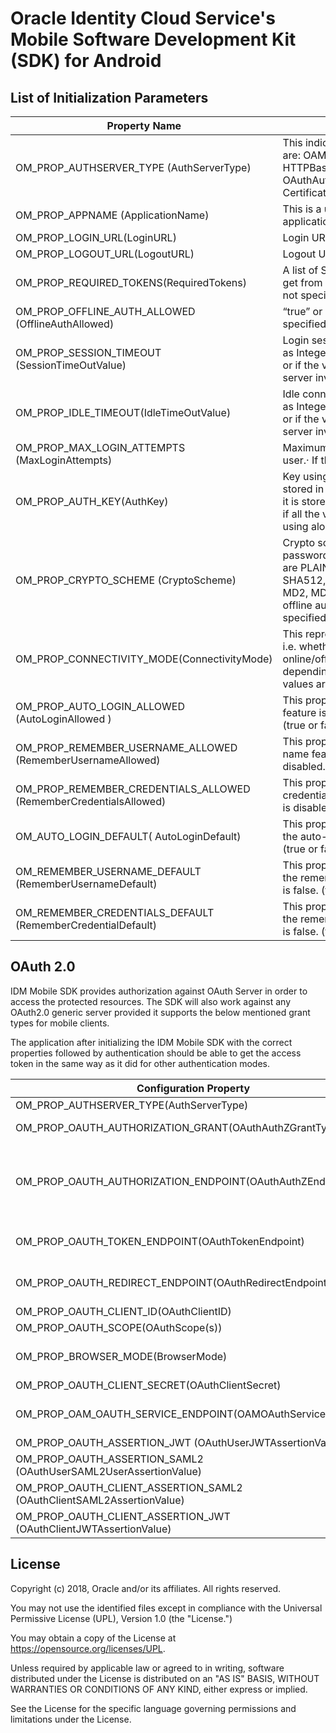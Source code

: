 # Oracle Identity Cloud Service's Mobile Software Development Kit (SDK) for Android

## List of Initialization Parameters

| Property Name                                                     | Accepted Property Value                                                                                                                                                                                                                                                                                                  | Type                         | Mandatory |
|-------------------------------------------------------------------|--------------------------------------------------------------------------------------------------------------------------------------------------------------------------------------------------------------------------------------------------------------------------------------------------------------------------|------------------------------|-----------|
| OM_PROP_AUTHSERVER_TYPE (AuthServerType)                          | This indicates authentication type used. The values are: OAMMSAuthentication. HTTPBasicAuthentication.FederatedAuthentication, OAuthAuthentication, CertificateBasedAuthentication, OpenIDConnect10                                                                                                                      | Enum (AuthServerType)        | Yes       |
| OM_PROP_APPNAME (ApplicationName)                                 | This is a unique identifier that identifies the application.                                                                                                                                                                                                                                                             | String                       | Yes       |
| OM_PROP_LOGIN_URL(LoginURL)                                       | Login URL of HTTP Basic Authentication server                                                                                                                                                                                                                                                                            | Uri                          | Yes       |
| OM_PROP_LOGOUT_URL(LogoutURL)                                     | Logout URL of HTTP Basic Authentication server                                                                                                                                                                                                                                                                           | Uri                          | Yes       |
| OM_PROP_REQUIRED_TOKENS(RequiredTokens)                           | A list of String objects specifying token names to get from HTTP Basic Authentication serverIf this is not specified, all tokens will be returned.                                                                                                                                                                       | List<String>                 | Optional  |
| OM_PROP_OFFLINE_AUTH_ALLOWED (OfflineAuthAllowed)                 | “true” or “false” passed as boolIf this is not specified, offline authentication is not allowed.                                                                                                                                                                                                                         | bool                         | Optional  |
| OM_PROP_SESSION_TIMEOUT (SessionTimeOutValue)                     | Login session time out value (in seconds) passed as Integer object.· If this property is not specified or if the value is 0, login session is valid till the server invalidates session.                                                                                                                                 | int                          | Optional  |
| OM_PROP_IDLE_TIMEOUT(IdleTimeOutValue)                            | Idle connection time out value (in seconds) passed as Integer object. · If this property is not specified or if the value is 0, login session will be valid till the server invalidates it.                                                                                                                              | int                          | Optional  |
| OM_PROP_MAX_LOGIN_ATTEMPTS (MaxLoginAttempts)                     | Maximum number of login attempts allowed by the user.· If this property is not specified, default is 3.                                                                                                                                                                                                                  | int                          | Optional  |
| OM_PROP_AUTH_KEY(AuthKey)                                         | Key using which OMCredential object has to be stored in shared preferences.· If it is not specified, it is stored using “<login_url>_<applicationName>_servicedomain” key if all the values are not null. Otherwise it is stored using <applicationName> alone.                                                          | String                       | Optional  |
| OM_PROP_CRYPTO_SCHEME (CryptoScheme)                              | Crypto scheme to be used for storing the password in shared preferences. The enum values are PLAINTEXT, SHA1, SHA256, SHA384, SHA512, SSHA1, SSHA256, SSHA384, SSHA512, MD2, MD5, AESDES· If the application requires offline authentication and if this property is not specified, the default crypto scheme is SSHA512 | Enum (CrytoSchemeConstant)   | Optional  |
| OM_PROP_CONNECTIVITY_MODE(ConnectivityMode)                       | This represents how authentication should happen, i.e. whether authentication should be always done online/offline; or it should happen online/offline depending on network connectivity.The enum values are:ONLINE, OFFLINE, AUTO                                                                                       | Enum (OMConnectivityMode)    | Optional  |
| OM_PROP_AUTO_LOGIN_ALLOWED (AutoLoginAllowed )                    | This property represents whether auto-login feature is enabled or not. By default, it is disabled. (true or false)                                                                                                                                                                                                       | bool                         | Optional  |
| OM_PROP_REMEMBER_USERNAME_ALLOWED (RememberUsernameAllowed)       | This property represents whether remember user name feature is enabled or not. By default, it is disabled. (true or false)                                                                                                                                                                                               | bool                         | Optional  |
| OM_PROP_REMEMBER_CREDENTIALS_ALLOWED (RememberCredentialsAllowed) | This property represents whether remember credentials feature is enabled or not. By default, it is disabled. (true or false)                                                                                                                                                                                             | bool                         | Optional  |
| OM_AUTO_LOGIN_DEFAULT( AutoLoginDefault)                          | This property represents the default preference for the auto-login check box. Default value is false. (true or false)                                                                                                                                                                                                    | bool                         | Optional  |
| OM_REMEMBER_USERNAME_DEFAULT (RememberUsernameDefault)            | This property represents the default preference for the remember user name check box. Default value is false. (true or false)                                                                                                                                                                                            | bool                         | Optional  |
| OM_REMEMBER_CREDENTIALS_DEFAULT (RememberCredentialDefault)       | This property represents the default preference for the remember credentials check box. Default value is false. (true or false)                                                                                                                                                                                          |                              |           |

## OAuth 2.0

IDM Mobile SDK provides authorization against OAuth Server in order to access the protected resources. The SDK will also work against any OAuth2.0 generic server provided it supports the below mentioned grant types for mobile clients.

The application after initializing the IDM Mobile SDK with the correct properties followed by authentication should be able to get the access token in the same way as it did for other authentication modes.

| Configuration Property                                                | Valid Value                                                                                                       | Mandatory                                                                                                      |
|-----------------------------------------------------------------------|-------------------------------------------------------------------------------------------------------------------|----------------------------------------------------------------------------------------------------------------|
| OM_PROP_AUTHSERVER_TYPE(AuthServerType)                               | Enum AuthServerType.OAuthAuthentication                                                                           | Yes                                                                                                            |
| OM_PROP_OAUTH_AUTHORIZATION_GRANT(OAuthAuthZGrantType)                | Enum OAuthAuthorizationGrantTypeIMPLICITAUTHORIZATION_CODERESOURCE_OWNERASSERTIONCLIENT_CREDENTIALSOAM_CREDENTIAL | yes                                                                                                            |
| OM_PROP_OAUTH_AUTHORIZATION_ENDPOINT(OAuthAuthZEndpoint)              | Uri                                                                                                               | This is mandatory for all client types using grant type as AUTHORIZATION_CODE except M&S Mobile OAuth Clients. |
| OM_PROP_OAUTH_TOKEN_ENDPOINT(OAuthTokenEndpoint)                      | Uri                                                                                                               | This is mandatory for all client types except M&S Mobile OAuth Clients.                                        |
| OM_PROP_OAUTH_REDIRECT_ENDPOINT(OAuthRedirectEndpoint)                | String                                                                                                            | This is mandatory for all client types except M&S Mobile OAuth Clients.                                        |
| OM_PROP_OAUTH_CLIENT_ID(OAuthClientID)                                | String                                                                                                            | yes                                                                                                            |
| OM_PROP_OAUTH_SCOPE(OAuthScope(s))                                    | List<String>                                                                                                      | no                                                                                                             |
| OM_PROP_BROWSER_MODE(BrowserMode)                                     | Enum BrowserModeEMBEDDEDEXTERNAL                                                                                  | No , But default will be EXTERNAL if nothing is set during initialization .                                    |
| OM_PROP_OAUTH_CLIENT_SECRET(OAuthClientSecret)                        | String                                                                                                            | no                                                                                                             |
| OM_PROP_OAM_OAUTH_SERVICE_ENDPOINT(OAMOAuthServiceEndpoint)           | Uri                                                                                                               | No (only required for OAM OAuth mobile clients)                                                                |
| OM_PROP_OAUTH_ASSERTION_JWT (OAuthUserJWTAssertionValue)              | String                                                                                                            | no                                                                                                             |
| OM_PROP_OAUTH_ASSERTION_SAML2 (OAuthUserSAML2UserAssertionValue)      | String                                                                                                            | no                                                                                                             |
| OM_PROP_OAUTH_CLIENT_ASSERTION_SAML2 (OAuthClientSAML2AssertionValue) | String                                                                                                            | no                                                                                                             |
| OM_PROP_OAUTH_CLIENT_ASSERTION_JWT (OAuthClientJWTAssertionValue)     | String                                                                                                            | no                                                                                                             |

## License

Copyright (c) 2018, Oracle and/or its affiliates. All rights reserved.

You may not use the identified files except in compliance with the Universal Permissive License (UPL), Version 1.0 (the "License.")

You may obtain a copy of the License at https://opensource.org/licenses/UPL. 

Unless required by applicable law or agreed to in writing, software distributed under the License is distributed on an "AS IS" BASIS, WITHOUT WARRANTIES OR CONDITIONS OF ANY KIND, either express or implied.

See the License for the specific language governing permissions and limitations under the License.
